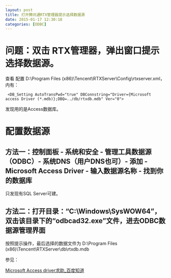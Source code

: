 ```yaml
---
layout: post
title: 打开腾讯通RTX管理器提示选择数据源
date: 2015-01-17 12:30:18
categories: [ODBC]
---
```


# 问题：双击 RTX管理器，弹出窗口提示选择数据源。
查看 配置 D:\Program Files (x86)\Tencent\RTXServer\Config\rtxserver.xml，
内有：

     <DB_Setting AutoTransPwd="true" DBConnstring="Driver={Microsoft access Driver (*.mdb)};DBQ=../db/rtxdb.mdb" Ver="0">

发现用的是Access数据库。

# 配置数据源

## 方法一：控制面板 - 系统和安全 - 管理工具数据源（ODBC）- 系统DNS（用户DNS也可）- 添加 - Microsoft Access Driver  - 输入数据源名称 - 找到你的数据库

只发现有SQL Server可建。

## 方法二：打开目录：“C:\Windows\SysWOW64”，双击该目录下的“odbcad32.exe”文件，进去ODBC数据源管理界面

按照提示操作，最后选择的数据文件为 D:\Program Files (x86)\Tencent\RTXServer\db\rtxdb.mdb

参见：

[Microsoft Access driver求助_百度知道](http://zhidao.baidu.com/link?url=L6fEvYdJZPVhLloahbtg3uxlMd83NXIiSE6-XdsbrwmM8ynmi5CfD_dTVP5vlh75RNI1yzQF45MPQwqDruMNSq)
